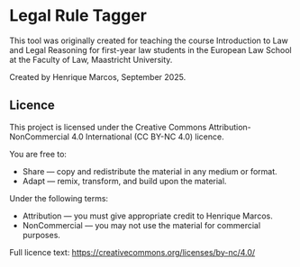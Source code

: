 # Legal Rule Tagger

This tool was originally created for teaching the course Introduction to Law and Legal Reasoning for first-year law students in the European Law School at the Faculty of Law, Maastricht University.

Created by Henrique Marcos, September 2025.

## Licence

This project is licensed under the Creative Commons Attribution-NonCommercial 4.0 International (CC BY-NC 4.0) licence.

You are free to:
* Share — copy and redistribute the material in any medium or format.
* Adapt — remix, transform, and build upon the material.

Under the following terms:
* Attribution — you must give appropriate credit to Henrique Marcos.
* NonCommercial — you may not use the material for commercial purposes.

Full licence text: https://creativecommons.org/licenses/by-nc/4.0/
